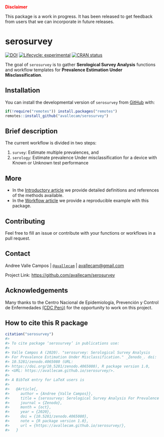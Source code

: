 
<!-- README.md is generated from README.Rmd. Please edit that file -->

<br> **<span style="color: red;">Disclaimer</span>**

This package is a work in progress. It has been released to get feedback
from users that we can incorporate in future releases.

# serosurvey

<!-- badges: start -->

[![DOI](https://zenodo.org/badge/296497540.svg)](https://zenodo.org/badge/latestdoi/296497540)
[![Lifecycle:
experimental](https://img.shields.io/badge/lifecycle-experimental-orange.svg)](https://www.tidyverse.org/lifecycle/#experimental)
[![CRAN
status](https://www.r-pkg.org/badges/version/serosurvey)](https://cran.r-project.org/package=serosurvey)
<!-- badges: end -->

The goal of `serosurvey` is to gather **Serological Survey Analysis**
functions and workflow templates for **Prevalence Estimation Under
Misclassification**.

## Installation

<!-- You can install the released version of serosurvey from [CRAN](https://CRAN.R-project.org) with: -->

You can install the developmental version of `serosurvey` from
[GitHub](https://github.com/avallecam/serosurvey) with:

``` r
if(!require("remotes")) install.packages("remotes")
remotes::install_github("avallecam/serosurvey")
```

## Brief description

The current workflow is divided in two steps:

1.  `survey`: Estimate multiple prevalences, and
2.  `serology`: Estimate prevalence Under misclassification for a device
    with Known or Unknown test performance

## More

  - In the [Introductory
    article](https://avallecam.github.io/serosurvey/articles/intro.html)
    we provide detailed definitions and references of the methods
    available.
  - In the [Workflow
    article](https://avallecam.github.io/serosurvey/articles/howto-reprex.html)
    we provide a reproducible example with this package.

## Contributing

Feel free to fill an issue or contribute with your functions or
workflows in a pull request.

## Contact

Andree Valle Campos | [`@avallecam`](https://twitter.com/avallecam) |
<avallecam@gmail.com>

Project Link: <https://github.com/avallecam/serosurvey>

## Acknowledgements

Many thanks to the Centro Nacional de Epidemiología, Prevención y
Control de Enfermedades [(CDC
Perú)](https://www.dge.gob.pe/portalnuevo/) for the opportunity to work
on this project.

## How to cite this R package

``` r
citation("serosurvey")
#> 
#> To cite package ‘serosurvey’ in publications use:
#> 
#> Valle Campos A (2020). "serosurvey: Serological Survey Analysis
#> For Prevalence Estimation Under Misclassification." _Zenodo_. doi:
#> 10.5281/zenodo.4065080 (URL:
#> https://doi.org/10.5281/zenodo.4065080), R package version 1.0,
#> <URL: https://avallecam.github.io/serosurvey/>.
#> 
#> A BibTeX entry for LaTeX users is
#> 
#>   @Article{,
#>     author = {Andree {Valle Campos}},
#>     title = {serosurvey: Serological Survey Analysis For Prevalence Estimation Under Misclassification},
#>     journal = {Zenodo},
#>     month = {oct},
#>     year = {2020},
#>     doi = {10.5281/zenodo.4065080},
#>     note = {R package version 1.0},
#>     url = {https://avallecam.github.io/serosurvey/},
#>   }
```
